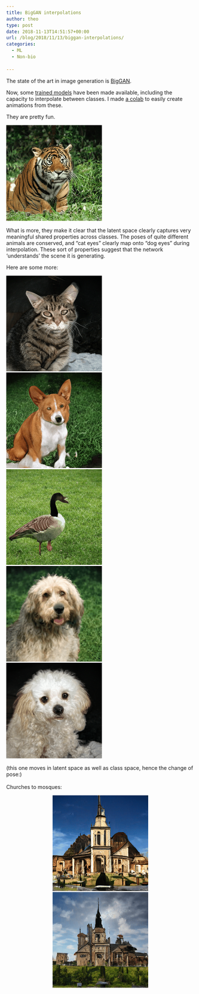 ```yaml
---
title: BigGAN interpolations
author: theo
type: post
date: 2018-11-13T14:51:57+00:00
url: /blog/2018/11/13/biggan-interpolations/
categories:
  - ML
  - Non-bio

---
```

The state of the art in image generation is [BigGAN][1].

Now, some [trained models][2] have been made available, including the capacity to interpolate between classes. I made [a colab][3] to easily create animations from these.

They are pretty fun.

<img class="aligncenter size-full wp-image-263" src="/post/archive_posts/old_wp_images/wp-content/uploads/2018/11/cat.gif" alt="" width="256" height="256" /> 

What is more, they make it clear that the latent space clearly captures very meaningful shared properties across classes. The poses of quite different animals are conserved, and &#8220;cat eyes&#8221; clearly map onto &#8220;dog eyes&#8221; during interpolation. These sort of properties suggest that the network &#8216;understands&#8217; the scene it is generating.

<!--more-->

Here are some more:

<img class="aligncenter size-full wp-image-278" src="/post/archive_posts/old_wp_images/wp-content/uploads/2018/11/cattohusky.gif" alt="" width="256" height="256" /> 

<img class="aligncenter size-full wp-image-280" src="/post/archive_posts/old_wp_images/wp-content/uploads/2018/11/leopard.gif" alt="" width="256" height="256" /> 

<img class="aligncenter size-large wp-image-264" src="/post/archive_posts/old_wp_images/wp-content/uploads/2018/11/goose2.gif" alt="" width="256" height="256" /> 

<img class="aligncenter size-large wp-image-267" src="/post/archive_posts/old_wp_images/wp-content/uploads/2018/11/dog.gif" alt="" width="256" height="256" /> 

<img class="aligncenter" src="/post/archive_posts/old_wp_images/wp-content/uploads/2018/11/panda2.gif" alt="" /> 

<img class="aligncenter size-large wp-image-267" src="/post/archive_posts/old_wp_images/wp-content/uploads/2018/11/tiger.gif" alt="" /> 

(this one moves in latent space as well as class space, hence the change of pose:)  
<img class="aligncenter size-large wp-image-267" src="/post/archive_posts/old_wp_images/wp-content/uploads/2018/11/bulldog.gif" alt="" />  
Churches to mosques:

<center>
  <img src="/post/archive_posts/old_wp_images/wp-content/uploads/2018/11/mosque2.gif" alt="" width="256" height="256" /> <img src="/post/archive_posts/old_wp_images/wp-content/uploads/2018/11/mosque.gif" alt="" width="256" height="256" />
</center>

<center>
</center>

<center>
</center>

<center>
</center>

 [1]: https://arxiv.org/abs/1809.11096
 [2]: https://colab.research.google.com/github/tensorflow/hub/blob/master/examples/colab/biggan_generation_with_tf_hub.ipynb
 [3]: https://colab.research.google.com/drive/1MhfEAOBwhGu1A-F2NSVxGQrkJ4vk7w4V#scrollTo=dSAyfDfnVugs&forceEdit=true&offline=true&sandboxMode=true